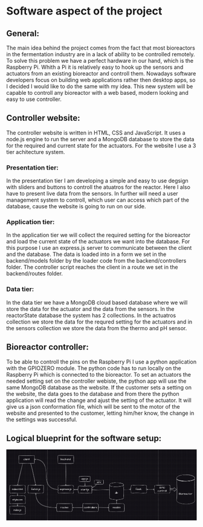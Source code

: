 # Software aspect of the project

## General:

The main idea behind the project comes from the fact that most bioreactors in the fermentation industry are in a lack of ability to be controlled remotely. To solve this problem we have a perfect hardware in our hand, which is the Raspberry Pi. Whith a Pi it is relatively easy to hook up the sensors and actuators from an existing bioreactor and controll them. Nowadays software developers focus on building web applications rather then desktop apps, so I decided I would like to do the same with my idea. This new system will be capable to controll any bioreactor with a web based, modern looking and easy to use controller.

## Controller website:

The controller website is written in HTML, CSS and JavaScript. It uses a node.js engine to run the server and a MongoDB database to store the data for the required and current state for the actuators. For the website I use a 3 tier achitecture system.

### Presentation tier:

In the presentation tier I am developing a simple and easy to use degsign with sliders and buttons to controll the atuatros for the reactor. Here I also have to present live data from the sensors. In further will need a user management system to controll, which user can access which part of the database, cause the website is going to run on our side.

### Application tier:

In the application tier we will collect the required setting for the bioreactor and load the current state of the actuators we want into the database. For this purpose I use an express.js server to communicate between the client and the database. The data is loaded into in a form we set in the backend/models folder by the loader code from the backend/controllers folder. The controller script reaches the client in a route we set in the backend/routes folder.

### Data tier:

In the data tier we have a MongoDB cloud based database where we will store the data for the actuator and the data from the sensors. In the reactorState database the system has 2 collections. In the actuatros collection we store the data for the requred setting for the actuators and in the sensors collection we store the data from the thermo and pH sensor.

## Bioreactor controller:

To be able to controll the pins on the Raspberry Pi I use a python application with the GPIOZERO module. The python code has to run locally on the Raspberry Pi which is connected to the bioreactor. To set an actuators the needed setting set on the controller webiste, the python app will use the same MongoDB database as the website. If the customer sets a setting on the website, the data goes to the database and from there the python application will read the change and ajust the setting of the actuator. It will give us a json conformation file, which will be sent to the motor of the website and presented to the customer, letting him/her know, the change in the settings was successful.

## Logical blueprint for the software setup:

![Blueprint for hardware logical design](../blueprints/softwareDesign.png)
